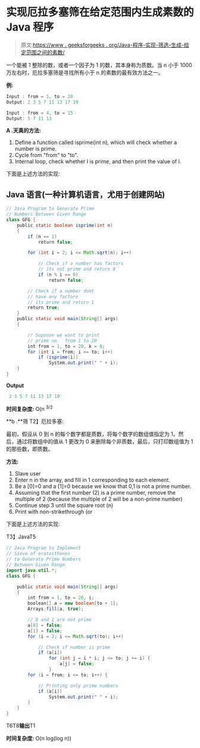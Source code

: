 # 实现厄拉多塞筛在给定范围内生成素数的 Java 程序

> 原文:[https://www . geeksforgeeks . org/Java-程序-实现-筛选-生成-给定范围之间的素数/](https://www.geeksforgeeks.org/java-program-to-implement-sieve-of-eratosthenes-to-generate-prime-numbers-between-given-range/)

一个能被 1 整除的数，或者一个因子为 1 的数，其本身称为质数。当 n 小于 1000 万左右时，厄拉多塞筛是寻找所有小于 n 的素数的最有效方法之一。

**例:**

```java
Input : from = 1, to = 20
Output: 2 3 5 7 11 13 17 19

Input : from = 4, to = 15
Output: 5 7 11 13
```

**A .天真的方法:**

1.  Define a function called isprime(int n), which will check whether a number is prime.
2.  Cycle from "from" to "to".
3.  Internal loop, check whether I is prime, and then print the value of I.

下面是上述方法的实现:

## Java 语言(一种计算机语言，尤用于创建网站)

```java
// Java Program to Generate Prime
// Numbers Between Given Range
class GFG {
    public static boolean isprime(int n)
    {
        if (n == 1)
            return false;

        for (int i = 2; i <= Math.sqrt(n); i++)

            // Check if a number has factors
            // its not prime and return 0
            if (n % i == 0)
                return false;

        // Check if a number dont
        // have any factore
        // its prime and return 1
        return true;
    }
    public static void main(String[] args)
    {

        // Suppose we want to print
        // prime no.  from 1 to 20
        int from = 1, to = 20, k = 0;
        for (int i = from; i <= to; i++)
            if (isprime(i))
                System.out.print(" " + i);
    }
}
```

**Output**

```java
 2 3 5 7 11 13 17 19
```

**时间复杂度:** O(n <sup>3/2</sup>

**b .**筛 T2】厄拉多塞:

最初，假设从 0 到 n 的每个数字都是质数，将每个数字的数组值指定为 1。然后，通过将数组中的值从 1 更改为 0 来删除每个非质数，最后，只打印数组值为 1 的那些数，即质数。

**方法:**

1.  Slave user
2.  Enter n in the array, and fill in 1 corresponding to each element.
3.  Be a [0]=0 and a [1]=0 because we know that 0,1 is not a prime number.
4.  Assuming that the first number (2) is a prime number, remove the multiple of 2 (because the multiple of 2 will be a non-prime number)
5.  Continue step 3 until the square root (n)
6.  Print with non-strikethrough (or

下面是上述方法的实现:

T3】JavaT5

```java
// Java Program to Implement
// Sieve of eratosthenes
// to Generate Prime Numbers
// Between Given Range
import java.util.*;
class GFG {

    public static void main(String[] args)
    {
        int from = 1, to = 20, i;
        boolean[] a = new boolean[to + 1];
        Arrays.fill(a, true);

        // 0 and 1 are not prime
        a[0] = false;
        a[1] = false;
        for (i = 2; i <= Math.sqrt(to); i++)

            // Check if number is prime
            if (a[i])
                for (int j = i * i; j <= to; j += i) {
                    a[j] = false;
                }
        for (i = from; i <= to; i++) {

            // Printing only prime numbers
            if (a[i])
                System.out.print(" " + i);
        }
    }
}
```

T6T8**输出**T1

**时间复杂度:** O(n log(log n))